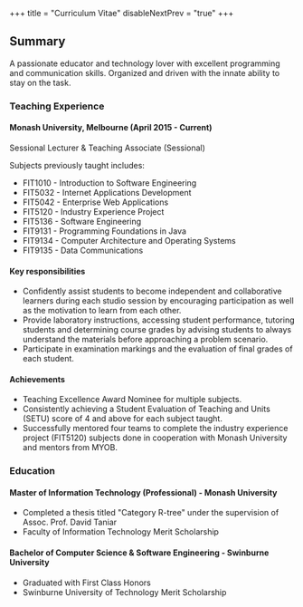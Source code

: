 +++
title = "Curriculum Vitae"
disableNextPrev = "true"
+++

## Summary

A passionate educator and technology lover with excellent programming and communication skills. Organized and driven
with the innate ability to stay on the task.

### Teaching Experience
#### Monash University, Melbourne (April 2015 - Current)
Sessional Lecturer & Teaching Associate (Sessional)

Subjects previously taught includes:
- FIT1010 - Introduction to Software Engineering
- FIT5032 - Internet Applications Development
- FIT5042 - Enterprise Web Applications
- FIT5120 - Industry Experience Project
- FIT5136 - Software Engineering
- FIT9131 - Programming Foundations in Java
- FIT9134 - Computer Architecture and Operating Systems
- FIT9135 - Data Communications

#### Key responsibilities
- Confidently assist students to become	independent	and	collaborative learners during each studio session by encouraging participation as well as the motivation to	learn from each	other.
- Provide laboratory instructions, accessing student performance, tutoring students and determining course grades by advising students to always understand the materials before approaching a problem scenario.
- Participate in examination markings and the evaluation of final grades of each student.

#### Achievements
- Teaching Excellence Award Nominee for multiple subjects.
- Consistently achieving a Student Evaluation of Teaching and Units (SETU) score of 4 and above for each subject taught.
- Successfully mentored four teams to complete the industry experience project (FIT5120) subjects done in cooperation with Monash University and mentors from MYOB.

### Education

#### Master of Information Technology (Professional) - Monash University

- Completed a thesis titled "Category R-tree" under the supervision of Assoc. Prof. David Taniar
- Faculty of Information Technology Merit Scholarship

#### Bachelor of Computer Science & Software Engineering - Swinburne University

- Graduated with First Class Honors
- Swinburne University of Technology Merit Scholarship
